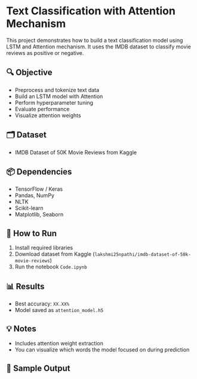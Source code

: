 # Text Classification with Attention Mechanism

This project demonstrates how to build a text classification model using LSTM and Attention mechanism. It uses the IMDB dataset to classify movie reviews as positive or negative.

## 🔍 Objective

- Preprocess and tokenize text data
- Build an LSTM model with Attention
- Perform hyperparameter tuning
- Evaluate performance
- Visualize attention weights

## 🗂 Dataset

- IMDB Dataset of 50K Movie Reviews from Kaggle

## 📦 Dependencies

- TensorFlow / Keras
- Pandas, NumPy
- NLTK
- Scikit-learn
- Matplotlib, Seaborn

## 🚀 How to Run

1. Install required libraries
2. Download dataset from Kaggle (`lakshmi25npathi/imdb-dataset-of-50k-movie-reviews`)
3. Run the notebook `Code.ipynb`

## 📊 Results

- Best accuracy: `XX.XX%`
- Model saved as `attention_model.h5`

## 💡 Notes

- Includes attention weight extraction
- You can visualize which words the model focused on during prediction

## 📎 Sample Output

